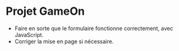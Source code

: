 # Projet GameOn
- Faire en sorte que le formulaire fonctionne correctement, avec JavaScript.
- Corriger la mise en page si nécessaire.
